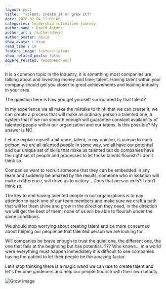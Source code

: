 ```yaml
---
layout: post
title:  "Talent; create it or grow it?"
date: 2020-02-04 11:00:00
categories: leadership motivation journey
author_name : David Antona
author_url : /author/david
author_avatar: david
show_avatar : true
read_time : 10
feature_image: feature-talent
show_related_posts: false
square_related: recommend-wolf
---
```

It is a common topic in the industry, it is something most companies are talking about and investing money and time; talent. Having talent within your company should get you closer to great achievements and leading industry in your area.

The question here is how you get yourself surrounded by that talent?

In my experience we all make the mistake to think that we can create it, we can create a process that will make an ordinary person a talented one, a system that if we run smooth enough will guarantee constant availability of talented people within our organization and our teams. Is this possible? My answer is NO.

Let me explain myself a bit more, talent, in my opinion, is unique to each person, we are all talented people in some way, we all have our potential and our unique set of skills that make us talented but do companies have the right set of people and processes to let those talents flourish? I don’t think so.

Companies want to recruit someone that they can be embedded in any team and suddenly be amazed by the results, someone who in isolation will make a difference, will drive us to victory… Does that person exits? I don’t think so.

The key to end having talented people in our organizations is to pay attention to each one of our team members and make sure we craft a path that will let them shine and grow in the direction they need, in the direction we will get the best of them; none of us will be able to flourish under the same conditions.

We should stop worrying about creating talent and be more concerned about helping our people be that talented person we are looking for.

Will companies be brave enough to trust the quiet one, the different one, the one that fails at the beginning but has potential…??? Who knows… in a world were everything must happen immediately it is difficult to see companies having the patient to let their people be the amazing factor.

Let’s stop thinking there is a magic wand we can use to create talent and let's become gardeners and help our people flourish with their own beauty.

![Grow image]({{site.url}}/{{site.baseurl}}img/post-assets/grow.jpg)

